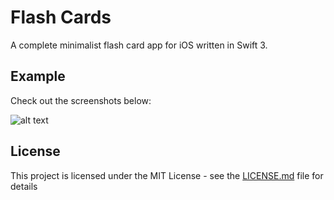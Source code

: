 # Flash Cards

A complete minimalist flash card app for iOS written in Swift 3. 

## Example

Check out the screenshots below:

<blockquote class="imgur-embed-pub" lang="en" data-id="a/5oNsc"><a href="//imgur.com/5oNsc"></a></blockquote><script async src="//s.imgur.com/min/embed.js" charset="utf-8"></script>

![alt text](https://i.imgur.com/K5l3UjX.png)

## License

This project is licensed under the MIT License - see the [LICENSE.md](LICENSE.md) file for details
